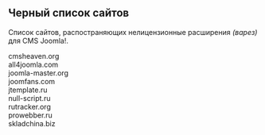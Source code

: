 ## Черный список сайтов
Список сайтов, распостраняющих нелицензионные расширения *(варез)* для CMS Joomla!.

cmsheaven.org  
all4joomla.com  
joomla-master.org  
joomfans.com  
jtemplate.ru  
null-script.ru  
rutracker.org  
prowebber.ru  
skladchina.biz